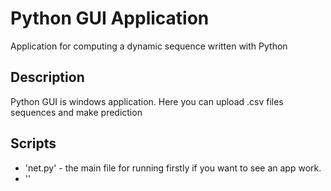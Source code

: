 # Python GUI Application
Application for computing a dynamic sequence written with Python

## Description
Python GUI is windows application. Here you can upload .csv files sequences and make prediction

## Scripts
- 'net.py' - the main file for running firstly if you want to see an app work.
- ''
